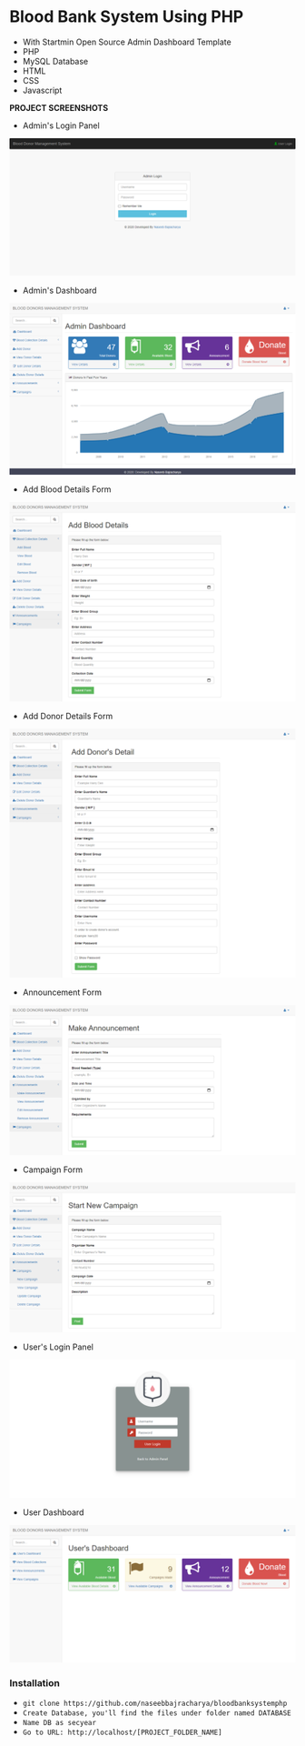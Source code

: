 # Blood Bank System Using PHP
- With Startmin Open Source Admin Dashboard Template
- PHP
- MySQL Database
- HTML
- CSS
- Javascript


**PROJECT SCREENSHOTS**

- Admin's Login Panel

![](sc1.png)

- Admin's Dashboard

![](sc2.png)

- Add Blood Details Form

![](sc6.png)

- Add Donor Details Form

![](sc3.png)

- Announcement Form

![](sc4.png)

- Campaign Form

![](sc5.png)

- User's Login Panel

![](sc7.png)

- User Dashboard

![](sc8.png)


### Installation

- `git clone https://github.com/naseebbajracharya/bloodbanksystemphp`
- `Create Database, you'll find the files under folder named DATABASE`
- `Name DB as secyear`
- `Go to URL: http://localhost/[PROJECT_FOLDER_NAME]`